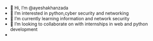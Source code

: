 - 👋 Hi, I’m @ayeshakhanzada
- 👀 I’m interested in python,cyber security and networking
- 🌱 I’m currently learning information and network security
- 💞️ I’m looking to collaborate on with internships in web and python development 
-

<!---
ayeshakhanzada/ayeshakhanzada is a ✨ special ✨ repository because its `README.md` (this file) appears on your GitHub profile.
You can click the Preview link to take a look at your changes.
--->
